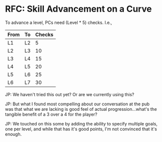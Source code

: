 # RFC: Skill Advancement on a Curve

To advance a level, PCs need (Level * 5) checks. I.e.,

From | To | Checks
-----|----|-------
L1 | L2 | 5
L2 | L3 | 10
L3 | L4 | 15
L4 | L5 | 20
L5 | L6 | 25
L6 | L7 | 30

JP: We haven't tried this out yet? Or are we currently using this?

JP: But what I found most compelling about our conversation at the pub was that what we are lacking is good feel of actual progression...what's the tangible benefit of a 3 over a 4 for the player?

JP: We touched on this some by adding the ability to specify multiple goals, one per level, and while that has it's good points, I'm not convinced that it's enough.
